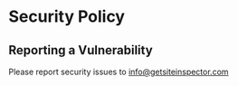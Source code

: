 # Security Policy

## Reporting a Vulnerability

Please report security issues to info@getsiteinspector.com
